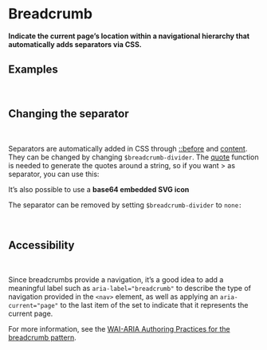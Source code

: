 <ClientOnly>

# Breadcrumb

**Indicate the current page’s location within a navigational hierarchy that automatically adds separators via CSS.**

## Examples
<br />

<element-slot :elementCode="content.data_1" />

<source-code :codeType="codeTypes.HTML" :content="content.data_1" />

## Changing the separator
<br />

Separators are automatically added in CSS through [::before](https://developer.mozilla.org/en-US/docs/Web/CSS/::before) and [content](https://developer.mozilla.org/en-US/docs/Web/CSS/content). They can be changed by changing `$breadcrumb-divider`. The [quote](https://sass-lang.com/documentation/functions#quote-instance_method) function is needed to generate the quotes around a string, so if you want > as separator, you can use this:

<source-code :codeType="codeTypes.CSS" :content="content.data_2" />

It’s also possible to use a **base64 embedded SVG icon**

<source-code :codeType="codeTypes.CSS" :content="content.data_3" />

The separator can be removed by setting `$breadcrumb-divider` to `none:`

<source-code :codeType="codeTypes.CSS" :content="content.data_4" />

<br />

## Accessibility
<br />

Since breadcrumbs provide a navigation, it’s a good idea to add a meaningful label such as `aria-label="breadcrumb"` to describe the type of navigation provided in the `<nav>` element, as well as applying an `aria-current="page"` to the last item of the set to indicate that it represents the current page.

For more information, see the [WAI-ARIA Authoring Practices for the breadcrumb pattern](https://www.w3.org/TR/wai-aria-practices/#breadcrumb).

</ClientOnly>

<script>
  import * as codeTypes from '@/utils/codeTypes'
  import BreadcrumbContent from '@/content/components/breadcrumb'

  export default {
    data() {
      return {
        codeTypes: codeTypes,
        content: BreadcrumbContent
      }
    }
  }
</script>